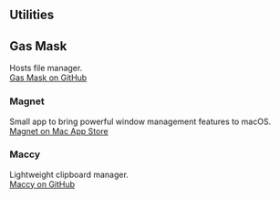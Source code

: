 ## Utilities
## Gas Mask
Hosts file manager.  
[Gas Mask on GitHub](https://github.com/2ndalpha/gasmask)

### Magnet
Small app to bring powerful window management features to macOS.  
[Magnet on Mac App Store](https://apps.apple.com/us/app/magnet/id441258766?mt=12)

### Maccy
Lightweight clipboard manager.  
[Maccy on GitHub](https://github.com/p0deje/Maccy)